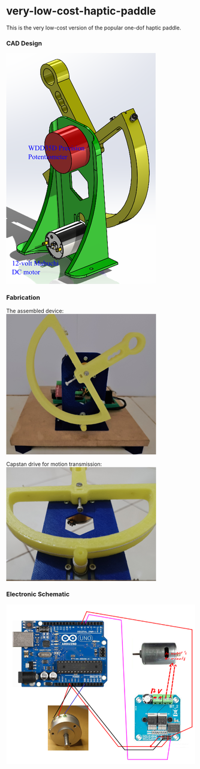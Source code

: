 # very-low-cost-haptic-paddle
This is the very low-cost version of the popular one-dof haptic paddle.

### CAD Design

![](https://github.com/auralius/very-low-cost-haptic-paddle/blob/main/pictures/CAD.PNG)

### Fabrication
The assembled device:   
![](https://github.com/auralius/very-low-cost-haptic-paddle/blob/main/pictures/finished.png)  

Capstan drive for motion transmission:  
![](https://github.com/auralius/very-low-cost-haptic-paddle/blob/main/pictures/capstan.png)

### Electronic Schematic

![](https://github.com/auralius/very-low-cost-haptic-paddle/blob/main/pictures/schematic.png)


